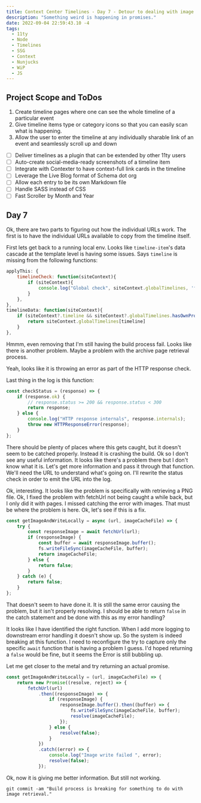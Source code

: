 ```yaml
---
title: Context Center Timelines - Day 7 - Detour to dealing with image retrieval breaking my build process
description: "Something weird is happening in promises."
date: 2022-09-04 22:59:43.10 -4
tags:
  - 11ty
  - Node
  - Timelines
  - SSG
  - Context
  - Nunjucks
  - WiP
  - JS
---
```


## Project Scope and ToDos

1. Create timeline pages where one can see the whole timeline of a particular event
2. Give timeline items type or category icons so that you can easily scan what is happening.
3. Allow the user to enter the timeline at any individually sharable link of an event and seamlessly scroll up and down

- [ ] Deliver timelines as a plugin that can be extended by other 11ty users
- [ ] Auto-create social-media-ready screenshots of a timeline item
- [ ] Integrate with Contexter to have context-full link cards in the timeline
- [ ] Leverage the Live Blog format of Schema dot org
- [ ] Allow each entry to be its own Markdown file
- [ ] Handle SASS instead of CSS
- [ ] Fast Scroller by Month and Year

## Day 7

Ok, there are two parts to figuring out how the individual URLs work. The first is to have the individual URLs available to copy from the timeline itself.

First lets get back to a running local env. Looks like `timeline-item`'s data cascade at the template level is having some issues. Says `timeline` is missing from the following functions:

```js
applyThis: {
    timelineCheck: function(siteContext){
        if (siteContext){
            console.log("Global check", siteContext.globalTimelines, 'for timeline', siteContext?.timeline, ' and global object is ', siteContext)
        }
    },
},
timelineData: function(siteContext){
    if (siteContext?.timeline && siteContext?.globalTimelines.hasOwnProperty(siteContext.timeline)){
        return siteContext.globalTimelines[timeline]
    }
},
```

Hmmm, even removing that I'm still having the build process fail. Looks like there is another problem. Maybe a problem with the archive page retrieval process.

Yeah, looks like it is throwing an error as part of the HTTP response check.

Last thing in the log is this function:

```js
const checkStatus = (response) => {
	if (response.ok) {
		// response.status >= 200 && response.status < 300
		return response;
	} else {
		console.log("HTTP response internals", response.internals);
		throw new HTTPResponseError(response);
	}
};
```

There should be plenty of places where this gets caught, but it doesn't seem to be catched properly. Instead it is crashing the build. Ok so I don't see any useful information. It looks like there's a problem there but I don't know what it is. Let's get more information and pass it through that function. We'll need the URL to understand what's going on. I'll rewrite the status check in order to emit the URL into the log.

Ok, interesting. It looks like the problem is specifically with retrieving a PNG file. Ok, I fixed the problem with fetchUrl not being caught a while back, but I only did it with pages. I missed catching the error with images. That must be where the problem is here. Ok, let's see if this is a fix.

```js
const getImageAndWriteLocally = async (url, imageCacheFile) => {
	try {
		const responseImage = await fetchUrl(url);
		if (responseImage) {
			const buffer = await responseImage.buffer();
			fs.writeFileSync(imageCacheFile, buffer);
			return imageCacheFile;
		} else {
			return false;
		}
	} catch (e) {
		return false;
	}
};
```

That doesn't seem to have done it. It is still the same error causing the problem, but it isn't properly resolving. I should be able to return `false` in the catch statement and be done with this as my error handling?

It looks like I have identified the right function. When I add more logging to downstream error handling it doesn't show up. So the system is indeed breaking at this function. I need to reconfigure the try to capture only the specific `await` function that is having a problem I guess. I'd hoped returning a `false` would be fine, but it seems the Error is still bubbling up.

Let me get closer to the metal and try returning an actual promise.

```js
const getImageAndWriteLocally = (url, imageCacheFile) => {
	return new Promise((resolve, reject) => {
		fetchUrl(url)
			.then((responseImage) => {
				if (responseImage) {
					responseImage.buffer().then((buffer) => {
						fs.writeFileSync(imageCacheFile, buffer);
						resolve(imageCacheFile);
					});
				} else {
					resolve(false);
				}
			})
			.catch((error) => {
				console.log("Image write failed ", error);
				resolve(false);
			});
```

Ok, now it is giving me better information. But still not working.

`git commit -am "Build process is breaking for something to do with image retrieval."`
